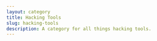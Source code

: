 ```yaml
---
layout: category
title: Hacking Tools
slug: hacking-tools
description: A category for all things hacking tools.
---
```

